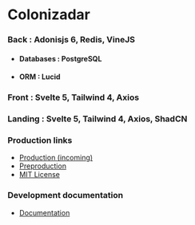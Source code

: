 # Colonizadar

### Back : Adonisjs 6, Redis, VineJS

- #### Databases : PostgreSQL

- #### ORM : Lucid

### Front : Svelte 5, Tailwind 4, Axios

### Landing : Svelte 5, Tailwind 4, Axios, ShadCN

### Production links

- [Production (incoming)](https://app.colonizadar.fr)
- [Preproduction](https://app.colonizadar.dev)
- [MIT License](/doc/LICENSE.md)

### Development documentation
- [Documentation](doc/development/index.md)
